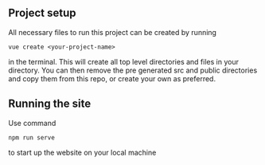 ## Project setup
All necessary files to run this project can be created by running
```vue
vue create <your-project-name>
```
in the terminal. This will create all top level directories and files in your directory. You can then remove the pre generated src and public directories and copy them from this repo, or create your own as preferred.

## Running the site
Use command
```
npm run serve
```
to start up the website on your local machine
